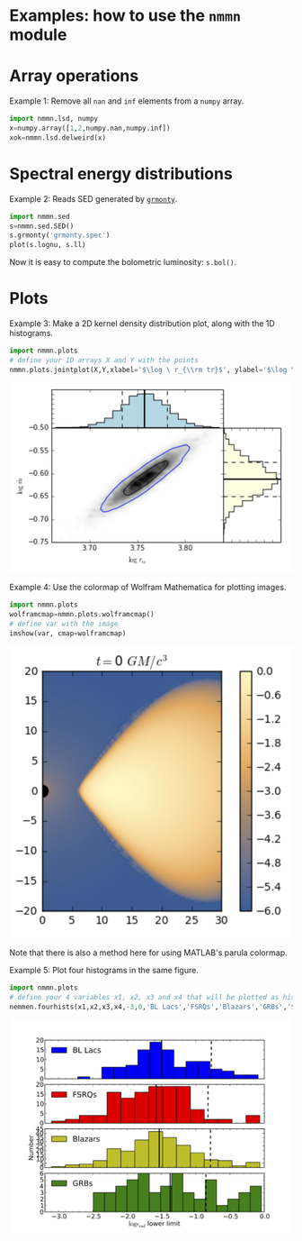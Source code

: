 Examples: how to use the `nmmn` module
=====================================

# Array operations

Example 1: Remove all `nan` and `inf` elements from a `numpy` array.

```python
import nmmn.lsd, numpy
x=numpy.array([1,2,numpy.nan,numpy.inf])
xok=nmmn.lsd.delweird(x)
```

Spectral energy distributions
===============================

Example 2: Reads SED generated by [`grmonty`](https://github.com/rsnemmen/grmonty).

```python
import nmmn.sed
s=nmmn.sed.SED()
s.grmonty('grmonty.spec')
plot(s.lognu, s.ll)
```

Now it is easy to compute the bolometric luminosity: `s.bol()`.

# Plots

Example 3: Make a 2D kernel density distribution plot, along with the 1D histograms.

```python
import nmmn.plots
# define your 1D arrays X and Y with the points
nmmn.plots.jointplot(X,Y,xlabel='$\log \ r_{\\rm tr}$', ylabel='$\log \ \dot{m}$')
```

![2D kernel density distribution](./figures/jointplot.png)


Example 4: Use the colormap of Wolfram Mathematica for plotting images.

```python
import nmmn.plots
wolframcmap=nmmn.plots.wolframcmap()
# define var with the image
imshow(var, cmap=wolframcmap)
```

![Image plotted with matplotlib and using Wolfram's colormap](./figures/wolframcmap.png)

Note that there is also a method here for using MATLAB's parula colormap.

Example 5: Plot four histograms in the same figure.

```python
import nmmn.plots
# define your 4 variables x1, x2, x3 and x4 that will be plotted as histograms
nemmen.fourhists(x1,x2,x3,x4,-3,0,'BL Lacs','FSRQs','Blazars','GRBs','$\log \epsilon_{\\rm rad}$',fig=2,fontsize=15,bins1=15,bins2=15,bins3=15,bins4=15)
```

![Four histograms in the same figure](./figures/fourhists.png)
